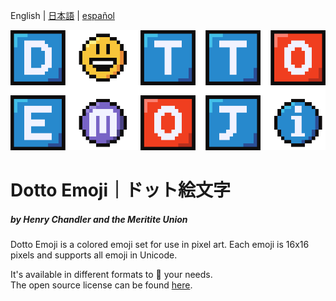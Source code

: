 English | [日本語](/ja-README.md) | [español](/es-README.md)

![Dotto Emoji Logo](github-assets/logo.png)
# Dotto Emoji｜ドット絵文字
##### by Henry Chandler and the Meritite Union

Dotto Emoji is a colored emoji set for use in pixel art. Each emoji is 16x16 pixels and supports all emoji in Unicode.

It's available in different formats to 🧥 your needs. \
The open source license can be found [here]().
